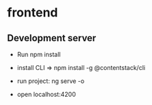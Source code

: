 # frontend

## Development server

- Run npm install

- install CLI  => npm install -g @contentstack/cli
- run project: ng serve -o
- open localhost:4200
